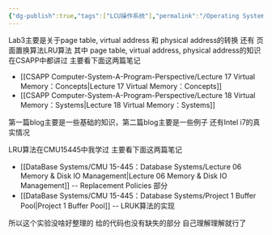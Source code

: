 ```yaml
---
{"dg-publish":true,"tags":["LCU操作系统"],"permalink":"/Operating System/LCU Operating System/Lab3 请求页式存储管理/","dgPassFrontmatter":true,"noteIcon":"","created":"2025-08-15T09:39:30.351+08:00","updated":"2025-04-30T23:11:08.342+08:00"}
---
```


Lab3主要是关于page table, virtual address 和 physical address的转换 还有 页面置换算法LRU算法
其中 page table, virtual address, physical address的知识 在CSAPP中都讲过 主要看下面这两篇笔记
- [[CSAPP Computer-System-A-Program-Perspective/Lecture 17 Virtual Memory：Concepts\|Lecture 17 Virtual Memory：Concepts]]
- [[CSAPP Computer-System-A-Program-Perspective/Lecture 18 Virtual Memory：Systems\|Lecture 18 Virtual Memory：Systems]]

第一篇blog主要是一些基础的知识，第二篇blog主要是一些例子 还有Intel i7的真实情况


LRU算法在CMU15445中我学过 主要看下面这两篇笔记
- [[DataBase Systems/CMU 15-445：Database Systems/Lecture 06 Memory & Disk IO Management\|Lecture 06 Memory & Disk IO Management]] -- Replacement Policies 部分
- [[DataBase Systems/CMU 15-445：Database Systems/Project 1 Buffer Pool\|Project 1 Buffer Pool]]  -- LRUK算法的实现

所以这个实验没啥好整理的 给的代码也没有缺失的部分 自己理解理解就行了
